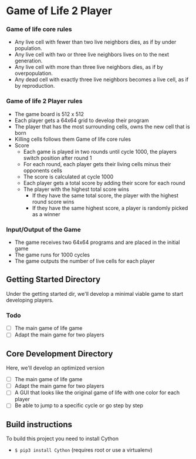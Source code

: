 # Game of Life 2 Player

### Game of life core rules
- Any live cell with fewer than two live neighbors dies, as if by under population.
- Any live cell with two or three live neighbors lives on to the next generation.
- Any live cell with more than three live neighbors dies, as if by overpopulation.
- Any dead cell with exactly three live neighbors becomes a live cell, as if by reproduction.

### Game of life 2 Player rules
- The game board is 512 x 512
- Each player gets a 64x64 grid to develop their program 
- The player that has the most surrounding cells, owns the new cell that is born
- Killing cells follows them Game of life core rules
- Score
  - Each game is played in two rounds until cycle 1000, the players switch position after round 1
  - For each round, each player gets their living cells minus their opponents cells
  - The score is calculated at cycle 1000
  - Each player gets a total score by adding their score for each round
  - The player with the highest total score wins
    - If they have the same total score, the player with the highest round score wins
    - If they have the same highest score, a player is randomly picked as a winner

### Input/Output of the Game
- The game receives two 64x64 programs and are placed in the initial game
- The game runs for 1000 cycles 
- The game outputs the number of live cells for each player

## Getting Started Directory
Under the getting started dir, we'll develop a minimal viable game to start developing players.

### Todo
- [ ] The main game of life game
- [ ] Adapt the main game for two players

## Core Development Directory
Here, we'll develop an optimized version 
- [ ] The main game of life game
- [ ] Adapt the main game for two players
- [ ] A GUI that looks like the original game of life with one color for each player
- [ ] Be able to jump to a specific cycle or go step by step

## Build instructions
To build this project you need to install Cython
- `$ pip3 install Cython` (requires root or use a virtualenv)
